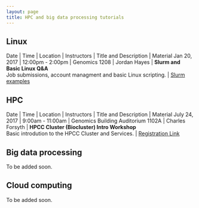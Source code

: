 ```yaml
---
layout: page
title: HPC and big data processing tutorials
---
```


## Linux

Date         | Time             | Location      | Instructors  | Title and Description | Material
Jan 20, 2017 | 12:00pm - 2:00pm | Genomics 1208 | Jordan Hayes | **Slurm and Basic Linux Q&A**<br/>Job submissions, account managment and basic Linux scripting. | [Slurm examples](http://biocluster.ucr.edu/~jhayes/slurm/examples/)

## HPC

Date         | Time             | Location      | Instructors  | Title and Description | Material
July 24, 2017 | 9:00am - 11:00am | Genomics Building Auditorium 1102A | Charles Forsyth | **HPCC Cluster (Biocluster) Intro Workshop**<br/>Basic introdution to the HPCC Cluster and Services. | [Registration Link](https://goo.gl/forms/F71zGycJSwgWOggg2)

## Big data processing

To be added soon.


## Cloud computing

To be added soon.


